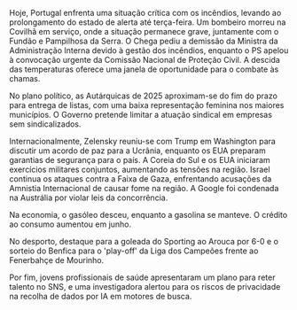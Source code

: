 Hoje, Portugal enfrenta uma situação crítica com os incêndios, levando ao prolongamento do estado de alerta até terça-feira. Um bombeiro morreu na Covilhã em serviço, onde a situação permanece grave, juntamente com o Fundão e Pampilhosa da Serra. O Chega pediu a demissão da Ministra da Administração Interna devido à gestão dos incêndios, enquanto o PS apelou à convocação urgente da Comissão Nacional de Proteção Civil. A descida das temperaturas oferece uma janela de oportunidade para o combate às chamas.

No plano político, as Autárquicas de 2025 aproximam-se do fim do prazo para entrega de listas, com uma baixa representação feminina nos maiores municípios. O Governo pretende limitar a atuação sindical em empresas sem sindicalizados.

Internacionalmente, Zelensky reuniu-se com Trump em Washington para discutir um acordo de paz para a Ucrânia, enquanto os EUA preparam garantias de segurança para o país. A Coreia do Sul e os EUA iniciaram exercícios militares conjuntos, aumentando as tensões na região. Israel continua os ataques contra a Faixa de Gaza, enfrentando acusações da Amnistia Internacional de causar fome na região. A Google foi condenada na Austrália por violar leis da concorrência.

Na economia, o gasóleo desceu, enquanto a gasolina se manteve. O crédito ao consumo aumentou em junho.

No desporto, destaque para a goleada do Sporting ao Arouca por 6-0 e o sorteio do Benfica para o 'play-off' da Liga dos Campeões frente ao Fenerbahçe de Mourinho.

Por fim, jovens profissionais de saúde apresentaram um plano para reter talento no SNS, e uma investigadora alertou para os riscos de privacidade na recolha de dados por IA em motores de busca.